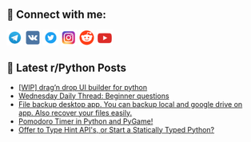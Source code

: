 ## 🔎 Connect with me:
[<img src="https://github.com/bullbesh/bullbesh/blob/main/images/Telegram.png" width="32" height="32" />](https://t.me/bullbesh)
[<img src="https://github.com/bullbesh/bullbesh/blob/main/images/VK.png" width="32" height="32" />](https://vk.com/bullbesh)
[<img src="https://github.com/bullbesh/bullbesh/blob/main/images/Twitter.png" width="32" height="32" />](https://twitter.com/bullbesh1)
[<img src="https://github.com/bullbesh/bullbesh/blob/main/images/Instagram.png" width="32" height="32" />](https://www.instagram.com/bullbesh)
[<img src="https://github.com/bullbesh/bullbesh/blob/main/images/Reddit.png" width="32" height="32" />](https://www.reddit.com/user/bullbesh)
[<img src="https://github.com/bullbesh/bullbesh/blob/main/images/YouTube.png" width="32" height="32" />](https://www.youtube.com/channel/UCtfjRs6uzgq5mfm8S06WTcg)

## 📕 Latest r/Python Posts
<!-- BLOG-POST-LIST:START -->
- [[WIP] drag’n drop UI builder for python](https://www.reddit.com/r/Python/comments/10ko89r/wip_dragn_drop_ui_builder_for_python/)
- [Wednesday Daily Thread: Beginner questions](https://www.reddit.com/r/Python/comments/10kkgd1/wednesday_daily_thread_beginner_questions/)
- [File backup desktop app. You can backup local and google drive on app. Also recover your files easily.](https://www.reddit.com/r/Python/comments/10kjd2h/file_backup_desktop_app_you_can_backup_local_and/)
- [Pomodoro Timer in Python and PyGame!](https://www.reddit.com/r/Python/comments/10kigoy/pomodoro_timer_in_python_and_pygame/)
- [Offer to Type Hint API&#39;s, or Start a Statically Typed Python?](https://www.reddit.com/r/Python/comments/10kehbi/offer_to_type_hint_apis_or_start_a_statically/)
<!-- BLOG-POST-LIST:END -->
